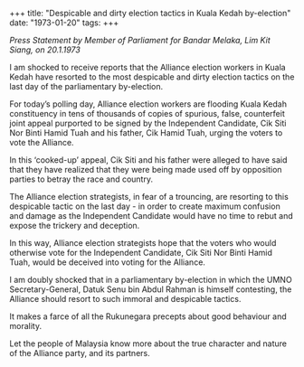 +++ 
title: "Despicable and dirty election tactics in Kuala Kedah by-election"
date: "1973-01-20"
tags:
+++

_Press Statement by Member of Parliament for Bandar Melaka, Lim Kit Siang, on 20.1.1973_

I am shocked to receive reports that the Alliance election workers in Kuala Kedah have resorted to the most despicable and dirty election tactics on the last day of the parliamentary by-election.

For today’s polling day, Alliance election workers are flooding Kuala Kedah constituency in tens of thousands of copies of spurious, false, counterfeit joint appeal purported to be signed by the Independent Candidate, Cik Siti Nor Binti Hamid Tuah and his father, Cik Hamid Tuah, urging the voters to vote the Alliance.

In this ‘cooked-up’ appeal, Cik Siti and his father were alleged to have said that they have realized that they were being made used off by opposition parties to betray the race and country.

The Alliance election strategists, in fear of a trouncing, are resorting to this despicable tactic on the last day - in order to create maximum confusion and damage as the Independent Candidate would have no time to rebut and expose the trickery and deception.</u>

In this way, Alliance election strategists hope that the voters who would otherwise vote for the Independent Candidate, Cik Siti Nor Binti Hamid Tuah, would be deceived into voting for the Alliance.

I am doubly shocked that in a parliamentary by-election in which the UMNO Secretary-General, Datuk Senu bin Abdul Rahman is himself contesting, the Alliance should resort to such immoral and despicable tactics.

It makes a farce of all the Rukunegara precepts about good behaviour and morality. 

Let the people of Malaysia know more about the true character and nature of the Alliance party, and its partners.
 
